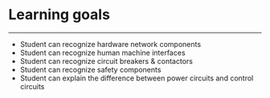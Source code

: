 # Learning goals
_____________________________________
* Student can recognize hardware network components
* Student can recognize human machine interfaces
* Student can recognize circuit breakers & contactors
* Student can recognize safety components
* Student can explain the difference between power circuits and control circuits
